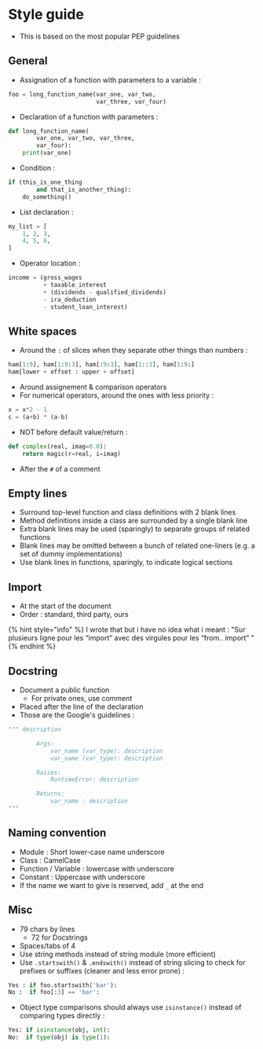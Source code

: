 # Style guide

* This is based on the most popular PEP guidelines

## General

* Assignation of a function with parameters to a variable :

```python
foo = long_function_name(var_one, var_two,
                         var_three, var_four)
```

* Declaration of a function with parameters :

```python
def long_function_name(
        var_one, var_two, var_three,
        var_four):
    print(var_one)
```

* Condition :

```python
if (this_is_one_thing
        and that_is_another_thing):
    do_something()
```

* List declaration :

```python
my_list = [
    1, 2, 3,
    4, 5, 6,
]
```

* Operator location :

```python
income = (gross_wages
          + taxable_interest
          + (dividends - qualified_dividends)
          - ira_deduction
          - student_loan_interest)
```

## White spaces

* Around the `:` of slices when they separate other things than numbers :

```python
ham[1:9], ham[1:9:3], ham[:9:3], ham[1::3], ham[1:9:]
ham[lower + offset : upper + offset]
```

* Around assignement & comparison operators
* For numerical operators, around the ones with less priority :

```python
x = x*2 - 1
c = (a+b) * (a-b)
```

* NOT before default value/return :

```python
def complex(real, imag=0.0):
    return magic(r=real, i=imag)
```

* After the `#` of a comment

## Empty lines

* Surround top-level function and class definitions with 2 blank lines
* Method definitions inside a class are surrounded by a single blank line
* Extra blank lines may be used \(sparingly\) to separate groups of related functions
* Blank lines may be omitted between a bunch of related one-liners \(e.g. a set of dummy implementations\)
* Use blank lines in functions, sparingly, to indicate logical sections

## Import

* At the start of the document
* Order : standard, third party, ours

{% hint style="info" %}
I wrote that but i have no idea what i meant : "Sur plusieurs ligne pour les “import” avec des virgules pour les “from.. import” "
{% endhint %}

## Docstring

* Document a public function
  * For private ones, use comment
* Placed after the line of the declaration 
* Those are the Google's guidelines :

```python
""" description

        Args:
            var_name (var_type): description
            var_name (var_type): description

        Raises:
            RuntimeError: description

        Returns:
            var_name : description
"""
```

## Naming convention

* Module : Short lower-case name underscore
* Class : CamelCase
* Function / Variable : lowercase with underscore
* Constant : Uppercase with underscore
* If the name we want to give is reserved, add `_` at the end

## Misc

* 79 chars by lines
  * 72 for Docstrings
* Spaces/tabs of 4
* Use string methods instead of string module \(more efficient\)
* Use `.startswith()` & `.endswith()` instead of string slicing to check for prefixes or suffixes \(cleaner and less error prone\) :

```python
Yes : if foo.startswith('bar'):
No :  if foo[:3] == 'bar':
```

* Object type comparisons should always use `isinstance()` instead of comparing types directly :

```python
Yes: if isinstance(obj, int):
No:  if type(obj) is type(1):
```

